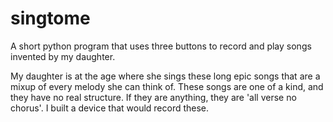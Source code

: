 # singtome
A short python program that uses three buttons to record and play songs invented by my daughter.

My daughter is at the age where she sings these long epic songs that are a mixup of every melody she can think of.  These songs are one of a kind, and they have no real structure.  If they are anything, they are 'all verse no chorus'.  I built a device that would record these.
